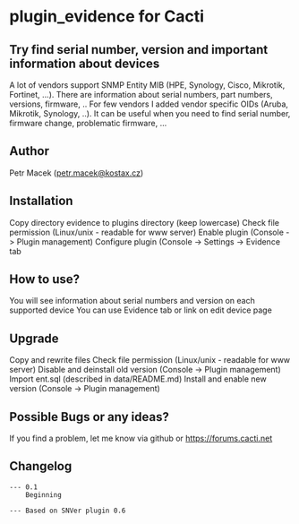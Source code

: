 # plugin_evidence for Cacti

## Try find serial number, version and important information about devices

A lot of vendors support SNMP Entity MIB (HPE, Synology, Cisco, Mikrotik, Fortinet, ...).
There are information about serial numbers, part numbers, versions, firmware, ..
For few vendors I added vendor specific OIDs (Aruba, Mikrotik, Synology, ..).
It can be useful when you need to find serial number, firmware change, problematic firmware, ...

## Author
Petr Macek (petr.macek@kostax.cz)


## Installation
Copy directory evidence to plugins directory (keep lowercase)
Check file permission (Linux/unix - readable for www server)
Enable plugin (Console -> Plugin management)
Configure plugin (Console -> Settings -> Evidence tab

## How to use?
You will see information about serial numbers and version on each supported device
You can use Evidence tab or link on edit device page

## Upgrade
Copy and rewrite files
Check file permission (Linux/unix - readable for www server)
Disable and deinstall old version (Console -> Plugin management)
Import ent.sql (described in data/README.md)
Install and enable new version (Console -> Plugin management)

## Possible Bugs or any ideas?
If you find a problem, let me know via github or https://forums.cacti.net


## Changelog
	--- 0.1
		Beginning

	--- Based on SNVer plugin 0.6
